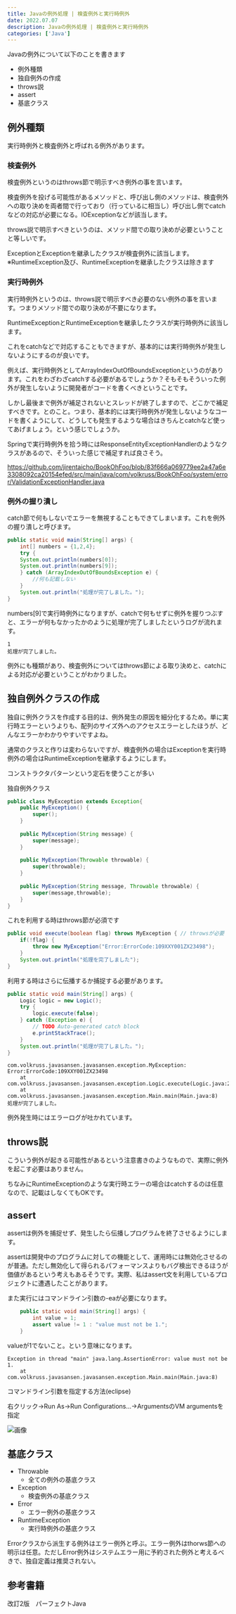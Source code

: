 ```yaml
---
title: Javaの例外処理 | 検査例外と実行時例外
date: 2022.07.07
description: Javaの例外処理 | 検査例外と実行時例外
categories: ['Java']
---
```


Javaの例外について以下のことを書きます
* 例外種類
* 独自例外の作成
* throws説
* assert
* 基底クラス

## 例外種類


実行時例外と検査例外と呼ばれる例外があります。

### 検査例外


検査例外というのはthrows節で明示すべき例外の事を言います。

検査例外を投げる可能性があるメソッドと、呼び出し側のメソッドは、検査例外への取り決めを両者間で行っており（行っているに相当し）呼び出し側でcatchなどの対応が必要になる。IOExceptionなどが該当します。

throws説で明示すべきというのは、メソッド間での取り決めが必要ということと等しいです。

ExceptionとExceptionを継承したクラスが検査例外に該当します。※RuntimeException及び、RuntimeExceptionを継承したクラスは除きます

### 実行時例外


実行時例外というのは、throws説で明示すべき必要のない例外の事を言います。つまりメソッド間での取り決めが不要になります。

RuntimeExceptionとRuntimeExceptionを継承したクラスが実行時例外に該当します。

これをcatchなどで対応することもできますが、基本的には実行時例外が発生しないようにするのが良いです。

例えば、実行時例外としてArrayIndexOutOfBoundsExceptionというのがあります。これをわざわざcatchする必要があるでしょうか？そもそもそういった例外が発生しないように開発者がコードを書くべきということです。

しかし最後まで例外が補足されないとスレッドが終了しますので、どこかで補足すべきです。とのこと。つまり、基本的には実行時例外が発生しないようなコードを書くようにして、どうしても発生するような場合はきちんとcatchなど使ってあげましょう。という感じでしょうか。

Springで実行時例外を拾う時にはResponseEntityExceptionHandlerのようなクラスがあるので、そういった感じで補足すれば良さそう。

https://github.com/jirentaicho/BookOhFoo/blob/83f666a069779ee2a47a6e3308092ca20154efed/src/main/java/com/volkruss/BookOhFoo/system/error/ValidationExceptionHandler.java


### 例外の握り潰し


catch節で何もしないでエラーを無視することもできてしまいます。これを例外の握り潰しと呼びます。

```java
public static void main(String[] args) {
	int[] numbers = {1,2,4};
	try {
	System.out.println(numbers[0]);
	System.out.println(numbers[9]);
	} catch (ArrayIndexOutOfBoundsException e) {
		//何も記載しない
	}
	System.out.println("処理が完了しました。");
}
```


numbers[9]で実行時例外になりますが、catchで何もせずに例外を握りつぶすと、エラーが何もなかったかのように処理が完了しましたというログが流れます。
```
1
処理が完了しました。

```

例外にも種類があり、検査例外についてはthrows節による取り決めと、catchによる対応が必要ということがわかりました。

## 独自例外クラスの作成


独自に例外クラスを作成する目的は、例外発生の原因を細分化するため。単に実行時エラーというよりも、配列のサイズ外へのアクセスエラーとしたほうが、どんなエラーかわかりやすいですよね。

通常のクラスと作りは変わらないですが、検査例外の場合はExceptionを実行時例外の場合はRuntimeExceptionを継承するようにします。

コンストラクタパターンという定石を使うことが多い

独自例外クラス

```java
public class MyException extends Exception{
	public MyException() {
		super();
	}
	
	public MyException(String message) {
		super(message);
	}
	
	public MyException(Throwable throwable) {
		super(throwable);
	}
	
	public MyException(String message, Throwable throwable) {
		super(message,throwable);
	}
}
```


これを利用する時はthrows節が必須です

```java
public void execute(boolean flag) throws MyException { // throwsが必要
	if(!flag) {
		throw new MyException("Error:ErrorCode:109XXY001ZX23498");
	}
	System.out.println("処理を完了しました");
}
```


利用する時はさらに伝播するか捕捉する必要があります。

```java
public static void main(String[] args) {
	Logic logic = new Logic();
	try {
		logic.execute(false);
	} catch (Exception e) {
		// TODO Auto-generated catch block
		e.printStackTrace();
	}
	System.out.println("処理が完了しました。");
}
```

```
com.volkruss.javasansen.javasansen.exception.MyException: Error:ErrorCode:109XXY001ZX23498
	at com.volkruss.javasansen.javasansen.exception.Logic.execute(Logic.java:20)
	at com.volkruss.javasansen.javasansen.exception.Main.main(Main.java:8)
処理が完了しました。

```

例外発生時にはエラーログが吐かれています。

## throws説


こういう例外が起きる可能性があるという注意書きのようなもので、実際に例外を起こす必要はありません。

ちなみにRuntimeExceptionのような実行時エラーの場合はcatchするのは任意なので、記載はしなくてもOKです。

## assert


assertは例外を捕捉せず、発生したら伝播しプログラムを終了させるようにします。

assertは開発中のプログラムに対しての機能として、運用時には無効化させるのが普通。ただし無効化して得られるパフォーマンスよりもバグ検出できるほうが価値があるという考えもあるそうです。実際、私はassert文を利用しているプロジェクトに遭遇したことがあります。

また実行にはコマンドライン引数の-eaが必要になります。

```java
	public static void main(String[] args) {
		int value = 1;
		assert value != 1 : "value must not be 1.";
	}
```


valueが1でないこと。という意味になります。
```
Exception in thread "main" java.lang.AssertionError: value must not be 1.
	at com.volkruss.javasansen.javasansen.exception.Main.main(Main.java:8)

```

コマンドライン引数を指定する方法(eclipse)

右クリック→Run As→Run Configurations…→ArgumentsのVM argumentsを指定

![画像](/2836/1.png)


## 基底クラス

* Throwable
  * 全ての例外の基底クラス
* Exception
  * 検査例外の基底クラス
* Error
  * エラー例外の基底クラス
* RuntimeException
  * 実行時例外の基底クラス

Errorクラスから派生する例外はエラー例外と呼ぶ。エラー例外はthorws節への明示は任意。ただしError例外はシステムエラー用に予約された例外と考えるべきで、独自定義は推奨されない。

## 参考書籍


改訂2版　パーフェクトJava
